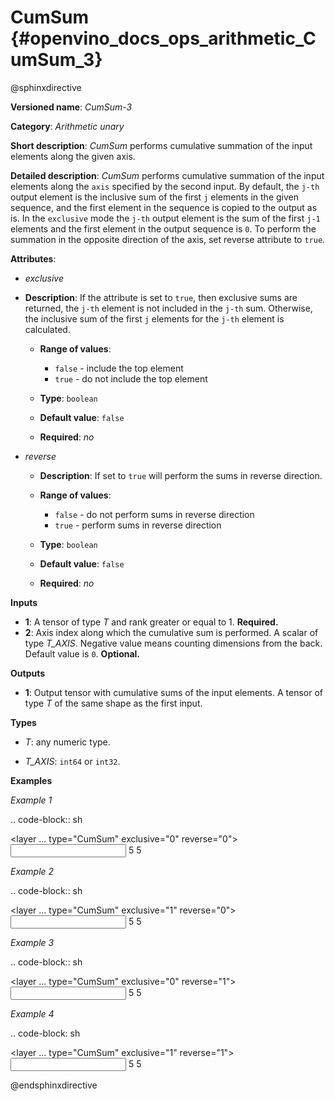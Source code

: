 # CumSum {#openvino_docs_ops_arithmetic_CumSum_3}

@sphinxdirective

**Versioned name**: *CumSum-3*

**Category**: *Arithmetic unary*

**Short description**: *CumSum* performs cumulative summation of the input elements along the given axis.

**Detailed description**: *CumSum* performs cumulative summation of the input elements along the ``axis`` specified by the second input. By default, the ``j-th`` output element is the inclusive sum of the first ``j`` elements in the given sequence, and the first element in the sequence is copied to the output as is.
In the ``exclusive`` mode the ``j-th`` output element is the sum of the first ``j-1`` elements and the first element in the output sequence is ``0``.
To perform the summation in the opposite direction of the axis, set reverse attribute to ``true``.

**Attributes**:

* *exclusive*

* **Description**: If the attribute is set to ``true``, then exclusive sums are returned, the ``j-th`` element is not included in the ``j-th`` sum. Otherwise, the inclusive sum of the first ``j`` elements for the ``j-th`` element is calculated.
  * **Range of values**:
    
    * ``false`` - include the top element
    * ``true`` - do not include the top element
  * **Type**: ``boolean``
  * **Default value**: ``false``
  * **Required**: *no*

* *reverse*

  * **Description**: If set to ``true`` will perform the sums in reverse direction.
  * **Range of values**:
    
    * ``false`` - do not perform sums in reverse direction
    * ``true`` - perform sums in reverse direction
  * **Type**: ``boolean``
  * **Default value**: ``false``
  * **Required**: *no*

**Inputs**

* **1**: A tensor of type *T* and rank greater or equal to 1. **Required.**
* **2**: Axis index along which the cumulative sum is performed. A scalar of type *T_AXIS*. Negative value means counting dimensions from the back. Default value is ``0``. **Optional.**

**Outputs**

* **1**: Output tensor with cumulative sums of the input elements. A tensor of type *T* of the same shape as the first input.

**Types**

* *T*: any numeric type.

* *T_AXIS*: ``int64`` or ``int32``.

**Examples**

*Example 1*

.. code-block:: sh
   
   <layer ... type="CumSum" exclusive="0" reverse="0">
       <input>
           <port id="0">     <!-- input value is: [1., 2., 3., 4., 5.] -->
               <dim>5</dim>
           </port>
           <port id="1"/>     <!-- axis value is: 0 -->
       </input>
       <output>
           <port id="2">     <!-- output value is: [1., 3., 6., 10., 15.] -->
               <dim>5</dim>
           </port>
       </output>
   </layer>

*Example 2*

.. code-block:: sh
   
   <layer ... type="CumSum" exclusive="1" reverse="0">
       <input>
           <port id="0">     <!-- input value is: [1., 2., 3., 4., 5.] -->
               <dim>5</dim>
           </port>
           <port id="1"/>     <!-- axis value is: 0 -->
       </input>
       <output>
           <port id="2">     <!-- output value is: [0., 1., 3., 6., 10.] -->
               <dim>5</dim>
           </port>
       </output>
   </layer>

*Example 3*

.. code-block:: sh
   
   <layer ... type="CumSum" exclusive="0" reverse="1">
       <input>
           <port id="0">     <!-- input value is: [1., 2., 3., 4., 5.] -->
               <dim>5</dim>
           </port>
           <port id="1"/>     <!-- axis value is: 0 -->
       </input>
       <output>
           <port id="2">     <!-- output value is: [15., 14., 12., 9., 5.] -->
               <dim>5</dim>
           </port>
       </output>
   </layer>

*Example 4*

.. code-block: sh
   
   <layer ... type="CumSum" exclusive="1" reverse="1">
       <input>
           <port id="0">     <!-- input value is: [1., 2., 3., 4., 5.] -->
               <dim>5</dim>
           </port>
           <port id="1"/>     <!-- axis value is: 0 -->
       </input>
       <output>
           <port id="2">     <!-- output value is: [14., 12., 9., 5., 0.] -->
               <dim>5</dim>
           </port>
       </output>
   </layer>

@endsphinxdirective

